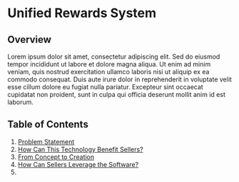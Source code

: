 # Unified Rewards System

## Overview
Lorem ipsum dolor sit amet, consectetur adipiscing elit. Sed do eiusmod tempor incididunt ut labore et dolore magna aliqua. Ut enim ad minim veniam, quis nostrud exercitation ullamco laboris nisi ut aliquip ex ea commodo consequat. Duis aute irure dolor in reprehenderit in voluptate velit esse cillum dolore eu fugiat nulla pariatur. Excepteur sint occaecat cupidatat non proident, sunt in culpa qui officia deserunt mollit anim id est laborum.

## Table of Contents
1. [Problem Statement](#chapter1.md)
2. [How Can This Technology Benefit Sellers?](#chapter2.md)
3. [From Concept to Creation](#chapter3.md)
4. [How Can Sellers Leverage the Software?](#chapter4.md)
5. []()